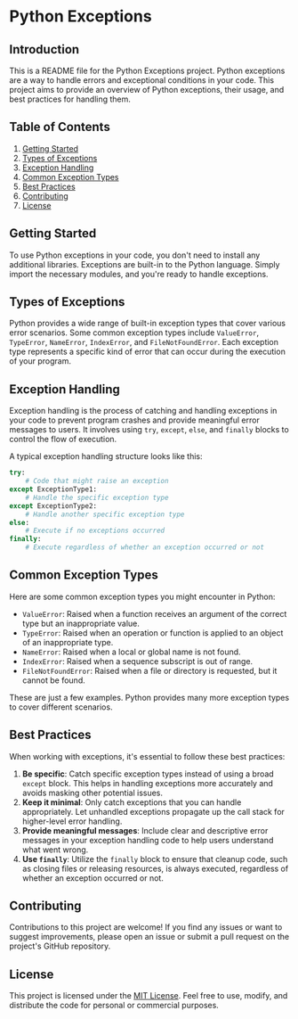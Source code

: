 # Python Exceptions

## Introduction
This is a README file for the Python Exceptions project. Python exceptions are a way to handle errors and exceptional conditions in your code. This project aims to provide an overview of Python exceptions, their usage, and best practices for handling them.

## Table of Contents
1. [Getting Started](#getting-started)
2. [Types of Exceptions](#types-of-exceptions)
3. [Exception Handling](#exception-handling)
4. [Common Exception Types](#common-exception-types)
5. [Best Practices](#best-practices)
6. [Contributing](#contributing)
7. [License](#license)

## Getting Started
To use Python exceptions in your code, you don't need to install any additional libraries. Exceptions are built-in to the Python language. Simply import the necessary modules, and you're ready to handle exceptions.

## Types of Exceptions
Python provides a wide range of built-in exception types that cover various error scenarios. Some common exception types include `ValueError`, `TypeError`, `NameError`, `IndexError`, and `FileNotFoundError`. Each exception type represents a specific kind of error that can occur during the execution of your program.

## Exception Handling
Exception handling is the process of catching and handling exceptions in your code to prevent program crashes and provide meaningful error messages to users. It involves using `try`, `except`, `else`, and `finally` blocks to control the flow of execution.

A typical exception handling structure looks like this:
```python
try:
    # Code that might raise an exception
except ExceptionType1:
    # Handle the specific exception type
except ExceptionType2:
    # Handle another specific exception type
else:
    # Execute if no exceptions occurred
finally:
    # Execute regardless of whether an exception occurred or not
```

## Common Exception Types
Here are some common exception types you might encounter in Python:

- `ValueError`: Raised when a function receives an argument of the correct type but an inappropriate value.
- `TypeError`: Raised when an operation or function is applied to an object of an inappropriate type.
- `NameError`: Raised when a local or global name is not found.
- `IndexError`: Raised when a sequence subscript is out of range.
- `FileNotFoundError`: Raised when a file or directory is requested, but it cannot be found.

These are just a few examples. Python provides many more exception types to cover different scenarios.

## Best Practices
When working with exceptions, it's essential to follow these best practices:

1. **Be specific**: Catch specific exception types instead of using a broad `except` block. This helps in handling exceptions more accurately and avoids masking other potential issues.
2. **Keep it minimal**: Only catch exceptions that you can handle appropriately. Let unhandled exceptions propagate up the call stack for higher-level error handling.
3. **Provide meaningful messages**: Include clear and descriptive error messages in your exception handling code to help users understand what went wrong.
4. **Use `finally`**: Utilize the `finally` block to ensure that cleanup code, such as closing files or releasing resources, is always executed, regardless of whether an exception occurred or not.

## Contributing
Contributions to this project are welcome! If you find any issues or want to suggest improvements, please open an issue or submit a pull request on the project's GitHub repository.

## License
This project is licensed under the [MIT License](LICENSE). Feel free to use, modify, and distribute the code for personal or commercial purposes.
